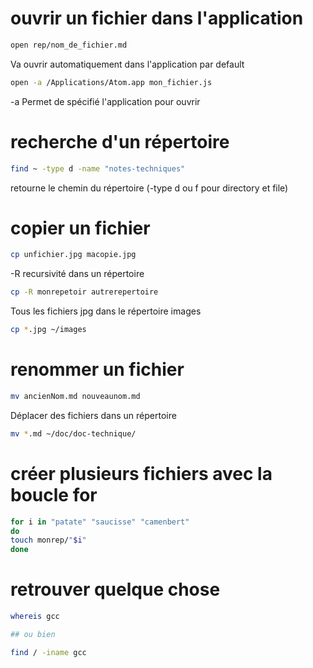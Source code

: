# ouvrir un fichier dans l'application

```sh
open rep/nom_de_fichier.md
```

Va ouvrir automatiquement dans l'application par default

```sh
open -a /Applications/Atom.app mon_fichier.js
```

-a Permet de spécifié l'application pour ouvrir

# recherche d'un répertoire

```sh
find ~ -type d -name "notes-techniques"
```

retourne le chemin du répertoire (-type d ou f pour directory et file) 

# copier un fichier

```sh
cp unfichier.jpg macopie.jpg
```

-R recursivité dans un répertoire

```sh
cp -R monrepetoir autrerepertoire
```

Tous les fichiers jpg dans le répertoire images

```sh
cp *.jpg ~/images
```

# renommer un fichier

```sh
mv ancienNom.md nouveaunom.md
```

Déplacer des fichiers dans un répertoire

```sh
mv *.md ~/doc/doc-technique/
```

# créer plusieurs fichiers avec la boucle for

```sh
for i in "patate" "saucisse" "camenbert"
do
touch monrep/"$i"
done
```


# retrouver quelque chose

```sh
whereis gcc

## ou bien

find / -iname gcc
```

